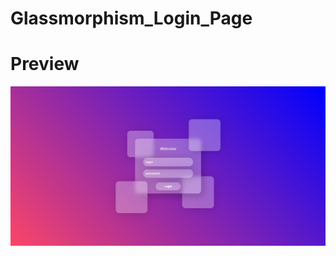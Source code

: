 # Glassmorphism_Login_Page
<h1>Preview</h1>
<img src="./Capture d’écran du 2023-08-31 05-35-30.png">

